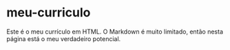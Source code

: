 # meu-curriculo
Este é o meu currículo em HTML. O Markdown é muito limitado, então nesta página 
está o meu verdadeiro potencial.
